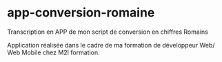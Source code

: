 # app-conversion-romaine
Transcription en APP de mon script de conversion en chiffres Romains

Application réalisée dans le cadre de ma formation de développeur Web/ Web Mobile chez M2I formation.

